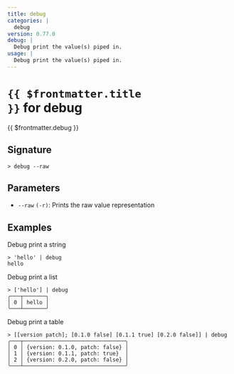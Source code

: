 ```yaml
---
title: debug
categories: |
  debug
version: 0.77.0
debug: |
  Debug print the value(s) piped in.
usage: |
  Debug print the value(s) piped in.
---
```


# <code>{{ $frontmatter.title }}</code> for debug

<div class='command-title'>{{ $frontmatter.debug }}</div>

## Signature

```> debug --raw```

## Parameters

 -  `--raw` `(-r)`: Prints the raw value representation

## Examples

Debug print a string
```shell
> 'hello' | debug
hello
```

Debug print a list
```shell
> ['hello'] | debug
╭───┬───────╮
│ 0 │ hello │
╰───┴───────╯

```

Debug print a table
```shell
> [[version patch]; [0.1.0 false] [0.1.1 true] [0.2.0 false]] | debug
╭───┬────────────────────────────────╮
│ 0 │ {version: 0.1.0, patch: false} │
│ 1 │ {version: 0.1.1, patch: true}  │
│ 2 │ {version: 0.2.0, patch: false} │
╰───┴────────────────────────────────╯

```
